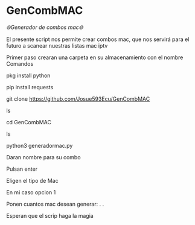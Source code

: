 # GenCombMAC

*🌐Generador de combos mac🌐*

El presente script nos permite crear combos mac, que nos servirá para el futuro a scanear nuestras listas mac iptv


Primer paso crearan una carpeta en su almacenamiento con el nombre 
Comandos

pkg install python

pip install requests

git clone
https://github.com/Josue593Ecu/GenCombMAC

ls

cd GenCombMAC

ls 


python3 generadormac.py

Daran nombre para su combo

Pulsan enter 

Eligen el tipo de Mac

En mi caso opcion 1

Ponen cuantos mac desean generar:
.
.

Esperan que el scrip haga la magia
